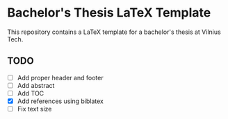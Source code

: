# Bachelor's Thesis LaTeX Template

This repository contains a LaTeX template for a bachelor's thesis at Vilnius Tech.

## TODO

- [ ] Add proper header and footer
- [ ] Add abstract
- [ ] Add TOC
- [x] Add references using biblatex
- [ ] Fix text size

